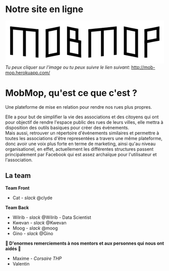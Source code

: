 # Notre site en ligne
[![N|Solid](app/assets/images/logo.svg)](http://mob-mop.herokuapp.com/)
<br/>_Tu peux cliquer sur l'image ou tu peux suivre le lien suivant:_
http://mob-mop.herokuapp.com/<br/>

# MobMop, qu'est ce que c'est ?
Une plateforme de mise en relation pour rendre nos rues plus propres.

Elle a pour but de simplifier la vie des associations et des citoyens qui ont pour objectif de rendre l'espace public des rues de leurs villes, elle mettra à disposition des outils basiques pour créer des événements.<br>
Mais aussi, retrouver un répertoire d'événements similaires et permettre à toutes les associations d'être representées a travers une même plateforme, donc avoir une voix plus forte en terme de marketing, ainsi qu'au niveau organisationel, en effet, actuellement les différentes structures passent principalement par Facebook qui est assez archaïque pour l'utilisateur et l'association.


## La team

**Team Front**
- Cat - _slack_ @clyde

**Team Back**
- Wilrib - _slack_ @Wilrib - Data Scientist
- Kwevan - _slack_ @Kwevan
- Moog - _slack_ @moog
- Gino - _slack_ @Gino

**:stars: D'enormes remerciements à nos mentors et aux personnes qui nous ont aidés :stars:**
- Maxime - _Corsaire THP_
- Valentin
